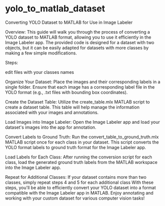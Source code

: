 # yolo_to_matlab_dataset
Converting YOLO Dataset to MATLAB for Use in Image Labeler

Overview:
This guide will walk you through the process of converting a YOLO dataset to MATLAB format, allowing you to use it efficiently in the Image Labeler app. The provided code is designed for a dataset with two objects, but it can be easily adapted for datasets with more classes by making a few simple modifications.

Steps:

edit files with your classes names

Organize Your Dataset:
Place the images and their corresponding labels in a single folder. Ensure that each image has a corresponding label file in the YOLO format (e.g., .txt files with bounding box coordinates).

Create the Dataset Table:
Utilize the create_table.mlx MATLAB script to create a dataset table. This table will help manage the information associated with your images and annotations.

Load Images into Image Labeler:
Open the Image Labeler app and load your dataset's images into the app for annotation.

Convert Labels to Ground Truth:
Run the convert_table_to_ground_truth.mlx MATLAB script once for each class in your dataset. This script converts the YOLO format labels to ground truth format for the Image Labeler app.

Load Labels for Each Class:
After running the conversion script for each class, load the generated ground truth labels from the MATLAB workspace into the Image Labeler app.

Repeat for Additional Classes:
If your dataset contains more than two classes, simply repeat steps 4 and 5 for each additional class
With these steps, you'll be able to efficiently convert your YOLO dataset into a format compatible with the Image Labeler app in MATLAB. Enjoy annotating and working with your custom dataset for various computer vision tasks!

